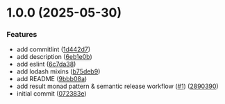 # 1.0.0 (2025-05-30)


### Features

* add commitlint ([1d442d7](https://github.com/philipp08888/utils/commit/1d442d7d47eae9b7d26f7b4de34b6e563ae9c4e8))
* add description ([6eb1e0b](https://github.com/philipp08888/utils/commit/6eb1e0b00a9c49843cc56f1d2c572b859e6fc768))
* add eslint ([6c7da38](https://github.com/philipp08888/utils/commit/6c7da38d578a49996be2b760449e998acb04b895))
* add lodash mixins ([b75deb9](https://github.com/philipp08888/utils/commit/b75deb927c3be1e83e02032f20b48a707b3b9da3))
* add README ([9bbb08a](https://github.com/philipp08888/utils/commit/9bbb08a302a6e45f8a2103ee87f5d8955cc53650))
* add result monad pattern & semantic release workflow ([#1](https://github.com/philipp08888/utils/issues/1)) ([2890390](https://github.com/philipp08888/utils/commit/2890390dcd3b24915419b44e378686483ec1f107))
* initial commit ([072383e](https://github.com/philipp08888/utils/commit/072383e952185218ff338b9a0a60bcdcb1422cf9))
